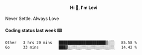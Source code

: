 <h4 style="text-align: center;">Hi 👋, I'm Levi</h4>  Never Settle. Always Love
<!---<img align="right" alt="Coding" width="300" src="https://i.pinimg.com/originals/81/17/8b/81178b47a8598f0c81c4799f2cdd4057.gif"></p> --->

#### Coding status last week ⌨️

<!--START_SECTION:waka-->

```txt
Other   3 hrs 20 mins   █████████████████████▒░░░   85.58 %
Go      33 mins         ███▓░░░░░░░░░░░░░░░░░░░░░   14.42 %
```

<!--END_SECTION:waka-->
